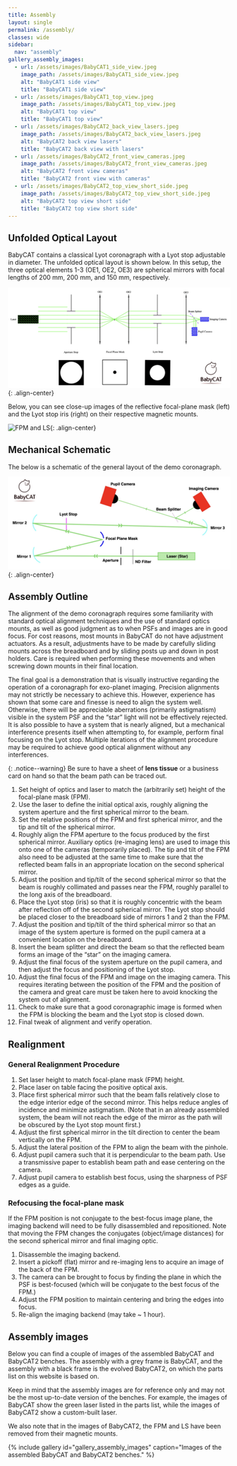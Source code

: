 ```yaml
---
title: Assembly
layout: single
permalink: /assembly/
classes: wide
sidebar:
  nav: "assembly"
gallery_assembly_images:
  - url: /assets/images/BabyCAT1_side_view.jpeg
    image_path: /assets/images/BabyCAT1_side_view.jpeg
    alt: "BabyCAT1 side view"
    title: "BabyCAT1 side view"
  - url: /assets/images/BabyCAT1_top_view.jpeg
    image_path: /assets/images/BabyCAT1_top_view.jpeg
    alt: "BabyCAT1 top view"
    title: "BabyCAT1 top view"
  - url: /assets/images/BabyCAT2_back_view_lasers.jpeg
    image_path: /assets/images/BabyCAT2_back_view_lasers.jpeg
    alt: "BabyCAT2 back view lasers"
    title: "BabyCAT2 back view with lasers"
  - url: /assets/images/BabyCAT2_front_view_cameras.jpeg
    image_path: /assets/images/BabyCAT2_front_view_cameras.jpeg
    alt: "BabyCAT2 front view cameras"
    title: "BabyCAT2 front view with cameras"
  - url: /assets/images/BabyCAT2_top_view_short_side.jpeg
    image_path: /assets/images/BabyCAT2_top_view_short_side.jpeg
    alt: "BabyCAT2 top view short side"
    title: "BabyCAT2 top view short side"
---
```

## Unfolded Optical Layout

BabyCAT contains a classical Lyot coronagraph with a Lyot stop adjustable in diameter. The unfolded optical layout is shown below.
In this setup, the three optical elements 1-3 (OE1, OE2, OE3) are spherical mirrors with focal lengths of 200 mm,
200 mm, and 150 mm, respectively.

![Optical Layout](/assets/images/BabyCAT_unfolded.png){: .align-center}

Below, you can see close-up images of the reflective focal-plane mask (left) and the Lyot stop iris (right) on their respective magnetic
mounts.

<img src="{{ site.url }}{{ site.baseurl }}/assets/images/fpm_ls.png" alt="FPM and LS" width="600"/>{: .align-center}

## Mechanical Schematic

The below is a schematic of the general layout of the demo coronagraph.

![BabyCAT schematic](/assets/images/BabyCAT_schematic.png){: .align-center}

## Assembly Outline

The alignment of the demo coronagraph requires some familiarity with standard optical alignment techniques and the use
of standard optics mounts, as well as good judgment as to when PSFs and images are in good focus. For cost reasons, most
mounts in BabyCAT do not have adjustment actuators. As a result, adjustments have to be made by carefully sliding mounts
across the breadboard and by sliding posts up and down in post holders. Care is required when performing these movements
and when screwing down mounts in their final location.

The final goal is a demonstration that is visually instructive regarding the operation of a coronagraph for exo-planet
imaging. Precision alignments may not strictly be necessary to achieve this. However, experience has shown that some
care and finesse is need to align the system well. Otherwise, there will be appreciable aberrations (primarily
astigmatism) visible in the system PSF and the “star” light will not be effectively rejected. It is also possible to
have a system that is nearly aligned, but a mechanical interference presents itself when attempting to, for example,
perform final focusing on the Lyot stop. Multiple iterations of the alignment procedure may be required to achieve good
optical alignment without any interferences.

{: .notice--warning}
Be sure to have a sheet of **lens tissue** or a business card on hand so that the beam path can be traced out.

1.	Set height of optics and laser to match the (arbitrarily set) height of the focal-plane mask (FPM).
2.	Use the laser to define the initial optical axis, roughly aligning the system aperture and the first spherical mirror to the beam.
3.	Set the relative positions of the FPM and first spherical mirror, and the tip and tilt of the spherical mirror.
4.	Roughly align the FPM aperture to the focus produced by the first spherical mirror. Auxiliary optics (re-imaging lens) are used to image this onto one of the cameras (temporarily placed). The tip and tilt of the FPM also need to be adjusted at the same time to make sure that the reflected beam falls in an appropriate location on the second spherical mirror.
5.	Adjust the position and tip/tilt of the second spherical mirror so that the beam is roughly collimated and passes near the FPM, roughly parallel to the long axis of the breadboard.
6.	Place the Lyot stop (iris) so that it is roughly concentric with the beam after reflection off of the second spherical mirror. The Lyot stop should be placed closer to the breadboard side of mirrors 1 and 2 than the FPM.
7.	Adjust the position and tip/tilt of the third spherical mirror so that an image of the system aperture is formed on the pupil camera at a convenient location on the breadboard.
8.	Insert the beam splitter and direct the beam so that the reflected beam forms an image of the “star” on the imaging camera.
9.	Adjust the final focus of the system aperture on the pupil camera, and then adjust the focus and positioning of the Lyot stop.
10.	Adjust the final focus of the FPM and image on the imaging camera. This requires iterating between the position of the FPM and the position of the camera and great care must be taken here to avoid knocking the system out of alignment.
11.	Check to make sure that a good coronagraphic image is formed when the FPM is blocking the beam and the Lyot stop is closed down.
12. Final tweak of alignment and verify operation. 

## Realignment

### General Realignment Procedure

1. Set laser height to match focal-plane mask (FPM) height.
2. Place laser on table facing the positive optical axis.
3. Place first spherical mirror such that the beam falls relatively close to the edge interior edge of the second mirror. This
helps reduce angles of incidence and minimize astigmatism. (Note that in an already assembled system, the beam will not reach the edge of the mirror as the path will be obscured by the Lyot stop mount first.)
4. Adjust the first spherical mirror in the tilt direction to center the beam vertically on the FPM.
5. Adjust the lateral position of the FPM to align the beam with the pinhole.
6. Adjust pupil camera such that it is perpendicular to the beam path. Use a transmissive paper to
establish beam path and ease centering on the camera.
7. Adjust pupil camera to establish best focus, using the sharpness of PSF edges as a guide.

### Refocusing the focal-plane mask

If the FPM position is not conjugate to the best-focus image plane, the imaging backend will need to be fully
disassembled and repositioned. Note that moving the FPM changes the conjugates (object/image distances) for the second
spherical mirror and final imaging optic.

1. Disassemble the imaging backend.
2. Insert a pickoff (flat) mirror and re-imaging lens to acquire an image of the back of the FPM.
3. The camera can be brought to focus by finding the plane in which the PSF is best-focused (which will be conjugate to the best focus of the FPM.)
4. Adjust the FPM position to maintain centering and bring the edges into focus.
5. Re-align the imaging backend (may take ~ 1 hour).

## Assembly images

Below you can find a couple of images of the assembled BabyCAT and BabyCAT2 benches. The assembly with a grey frame is
BabyCAT, and the assembly with a black frame is the evolved BabyCAT2, on which the parts list on this website is based on.

Keep in mind that the assembly images are for reference only and may not be the most up-to-date version of the benches.
For example, the images of BabyCAT show the green laser listed in the parts list, while the images of BabyCAT2 show a
custom-built laser.

We also note that in the images of BabyCAT2, the FPM and LS have been removed from their magnetic mounts. 

{% include gallery id="gallery_assembly_images" caption="Images of the assembled BabyCAT and BabyCAT2 benches." %}
